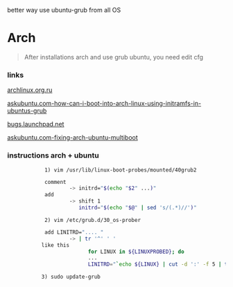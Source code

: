 better way use ubuntu-grub from all OS

# Arch

> After installations arch and use grub ubuntu, you need edit cfg

### links
[archlinux.org.ru](https://archlinux.org.ru/forum/topic/13994/?page=3)

[askubuntu.com-how-can-i-boot-into-arch-linux-using-initramfs-in-ubuntus-grub](https://askubuntu.com/questions/628206/how-can-i-boot-into-arch-linux-using-initramfs-in-ubuntus-grub/842802#842802)

[bugs.launchpad.net](https://bugs.launchpad.net/ubuntu/+source/os-prober/+bug/1635781)

[askubuntu.com-fixing-arch-ubuntu-multiboot](https://askubuntu.com/questions/932536/fixing-arch-ubuntu-multiboot/932606#932606)

### instructions arch + ubuntu
```nginx
            1) vim /usr/lib/linux-boot-probes/mounted/40grub2
```
```bash
            comment 
                    -> initrd="$(echo "$2" ...)"
            add
                    -> shift 1
                       initrd="$(echo "$@" | sed 's/(.*)//')"
```
```nginx
            2) vim /etc/grub.d/30_os-prober
```
```bash
            add LINITRD=".... "
                    -> | tr '^' ' '
           like this
                          for LINUX in ${LINUXPROBED}; do
                          ...
                          LINITRD="`echo ${LINUX} | cut -d ':' -f 5 | tr '^' ' '`"
```                          
```nginx
           3) sudo update-grub
```            
